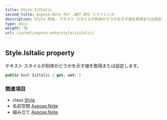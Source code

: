 ```yaml
---
title: Style.IsItalic
second_title: Aspose.Note for .NET API リファレンス
description: Style 財産. テキスト スタイルが斜体かどうかを示す値を取得または設定します
type: docs
weight: 70
url: /ja/net/aspose.note/style/isitalic/
---
```

## Style.IsItalic property

テキスト スタイルが斜体かどうかを示す値を取得または設定します。

```csharp
public bool IsItalic { get; set; }
```

### 関連項目

* class [Style](../)
* 名前空間 [Aspose.Note](../../style/)
* 組み立て [Aspose.Note](../../../)


